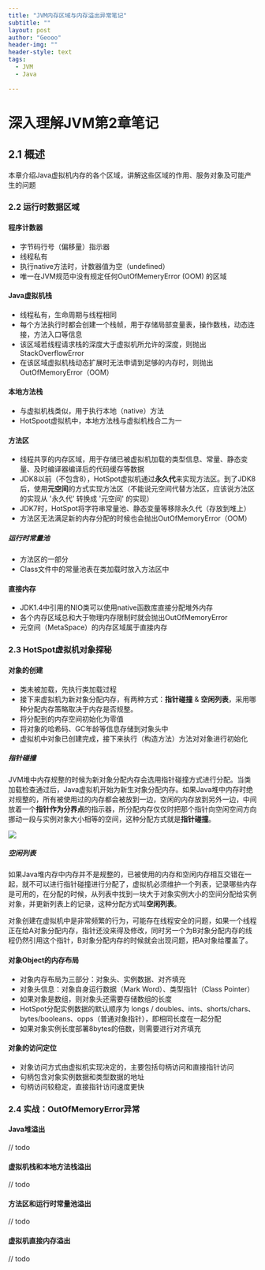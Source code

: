 ```yaml
---
title: "JVM内存区域与内存溢出异常笔记"
subtitle: ""
layout: post
author: "Geooo"
header-img: ""
header-style: text
tags:
  - JVM
  - Java
  
---
```


# 深入理解JVM第2章笔记

## 2.1 概述

本章介绍Java虚拟机内存的各个区域，讲解这些区域的作用、服务对象及可能产生的问题



### 2.2 运行时数据区域



#### 程序计数器

- 字节码行号（偏移量）指示器
- 线程私有
- 执行native方法时，计数器值为空（undefined）
- 唯一在JVM规范中没有规定任何OutOfMemeryError (OOM) 的区域



#### Java虚拟机栈

- 线程私有，生命周期与线程相同
- 每个方法执行时都会创建一个栈帧，用于存储局部变量表，操作数栈，动态连接，方法入口等信息
- 该区域若线程请求栈的深度大于虚拟机所允许的深度，则抛出 StackOverflowError
- 在该区域虚拟机栈动态扩展时无法申请到足够的内存时，则抛出 OutOfMemoryError（OOM）



#### 本地方法栈

- 与虚拟机栈类似，用于执行本地（native）方法
- HotSpoot虚拟机中，本地方法栈与虚拟机栈合二为一



#### 方法区

- 线程共享的内存区域，用于存储已被虚拟机加载的类型信息、常量、静态变量、及时编译器编译后的代码缓存等数据
- JDK8以前（不包含8），HotSpot虚拟机通过**永久代**来实现方法区。到了JDK8后，使用**元空间**的方式实现方法区（不能说元空间代替方法区，应该说方法区的实现从 '永久代' 转换成 '元空间' 的实现）
- JDK7时，HotSpot将字符串常量池、静态变量等移除永久代（存放到堆上）
- 方法区无法满足新的内存分配的时候也会抛出OutOfMemoryError（OOM）



##### 运行时常量池

- 方法区的一部分
- Class文件中的常量池表在类加载时放入方法区中



#### 直接内存

- JDK1.4中引用的NIO类可以使用native函数库直接分配堆外内存
- 各个内存区域总和大于物理内存限制时就会抛出OutOfMemoryError
- 元空间（MetaSpace）的内存区域属于直接内存



### 2.3 HotSpot虚拟机对象探秘



#### 对象的创建

- 类未被加载，先执行类加载过程
- 接下来虚拟机为新对象分配内存，有两种方式：**指针碰撞** & **空闲列表**，采用哪种分配内存策略取决于内存是否规整。 
- 将分配到的内存空间初始化为零值
- 将对象的哈希码、GC年龄等信息存储到对象头中
- 虚拟机中对象已创建完成，接下来执行<init>（构造方法）方法对对象进行初始化



##### 指针碰撞

JVM堆中内存规整的时候为新对象分配内存会选用指针碰撞方式进行分配。当类加载检查通过后，Java虚拟机开始为新生对象分配内存。如果Java堆中内存时绝对规整的，所有被使用过的内存都会被放到一边，空闲的内存放到另外一边，中间放着一个**指针作为分界点**的指示器，所分配内存仅仅时把那个指针向空闲空间方向挪动一段与实例对象大小相等的空间，这种分配方式就是**指针碰撞**。

![](https://img-blog.csdnimg.cn/20201130155644621.png?x-oss-process=image/watermark,type_ZmFuZ3poZW5naGVpdGk,shadow_10,text_aHR0cHM6Ly9ibG9nLmNzZG4ubmV0L3JkX3dfY3Nkbg==,size_16,color_FFFFFF,t_70#pic_center)



##### 空闲列表

如果Java堆内存中内存并不是规整的，已被使用的内存和空闲内存相互交错在一起，就不可以进行指针碰撞进行分配了，虚拟机必须维护一个列表，记录哪些内存是可用的，在分配的时候，从列表中找到一块大于对象实例大小的空间分配给实例对象，并更新列表上的记录，这种分配方式叫**空闲列表**。

对象创建在虚拟机中是非常频繁的行为，可能存在线程安全的问题，如果一个线程正在给A对象分配内存，指针还没来得及修改，同时另一个为B对象分配内存的线程仍然引用这个指针，B对象分配内存的时候就会出现问题，把A对象给覆盖了。



#### 对象Object的内存布局

- 对象内存布局为三部分：对象头、实例数据、对齐填充
- 对象头信息：对象自身运行数据（Mark Word）、类型指针（Class Pointer）
- 如果对象是数组，则对象头还需要存储数组的长度
- HotSpot分配实例数据的默认顺序为 longs / doubles、ints、shorts/chars、bytes/booleans、opps（普通对象指针），即相同长度在一起分配
- 如果对象实例长度部署8bytes的倍数，则需要进行对齐填充



#### 对象的访问定位

- 对象访问方式由虚拟机实现决定的，主要包括句柄访问和直接指针访问
- 句柄包含对象实例数据和类型数据的地址
- 句柄访问较稳定，直接指针访问速度更快



### 2.4 实战：OutOfMemoryError异常

#### Java堆溢出

// todo



#### 虚拟机栈和本地方法栈溢出

// todo



#### 方法区和运行时常量池溢出

// todo



#### 虚拟机直接内存溢出

// todo





